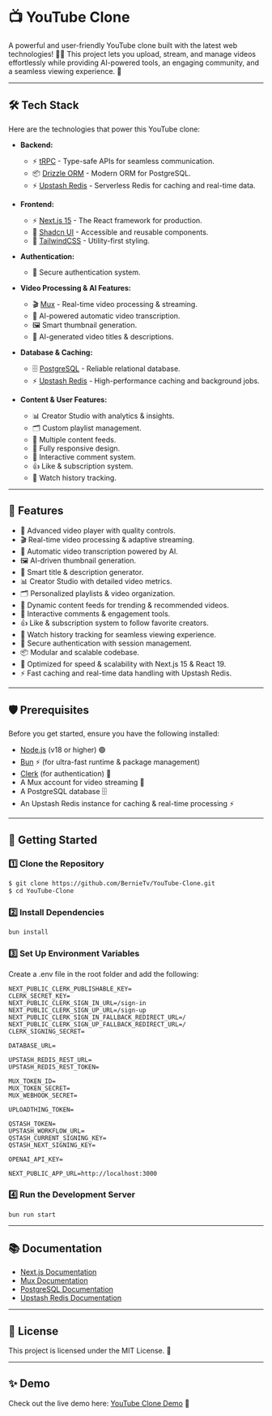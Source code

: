 # 📺 YouTube Clone

A powerful and user-friendly YouTube clone built with the latest web technologies! 🚀🎥 This project lets you upload, stream, and manage videos effortlessly while providing AI-powered tools, an engaging community, and a seamless viewing experience. 🌟

---

## 🛠️ Tech Stack

Here are the technologies that power this YouTube clone:

- **Backend:**

  - ⚡ [tRPC](https://trpc.io/) - Type-safe APIs for seamless communication.
  - 📦 [Drizzle ORM](https://orm.drizzle.team/) - Modern ORM for PostgreSQL.
  - ⚡ [Upstash Redis](https://upstash.com/) - Serverless Redis for caching and real-time data.

- **Frontend:**

  - ⚡ [Next.js 15](https://nextjs.org/) - The React framework for production.
  - 🎨 [Shadcn UI](https://ui.shadcn.dev/) - Accessible and reusable components.
  - 📏 [TailwindCSS](https://tailwindcss.com/) - Utility-first styling.

- **Authentication:**

  - 🔐 Secure authentication system.

- **Video Processing & AI Features:**

  - 🎬 [Mux](https://www.mux.com/) - Real-time video processing & streaming.
  - 📝 AI-powered automatic video transcription.
  - 🖼️ Smart thumbnail generation.
  - 🤖 AI-generated video titles & descriptions.

- **Database & Caching:**

  - 🗄️ [PostgreSQL](https://www.postgresql.org/) - Reliable relational database.
  - ⚡ [Upstash Redis](https://upstash.com/) - High-performance caching and background jobs.

- **Content & User Features:**
  - 📊 Creator Studio with analytics & insights.
  - 🗂️ Custom playlist management.
  - 🔄 Multiple content feeds.
  - 📱 Fully responsive design.
  - 💬 Interactive comment system.
  - 👍 Like & subscription system.
  - 🎯 Watch history tracking.

---

## 🌟 Features

- 🎥 Advanced video player with quality controls.
- 🎬 Real-time video processing & adaptive streaming.
- 📝 Automatic video transcription powered by AI.
- 🖼️ AI-driven thumbnail generation.
- 🤖 Smart title & description generator.
- 📊 Creator Studio with detailed video metrics.
- 🗂️ Personalized playlists & video organization.
- 🔄 Dynamic content feeds for trending & recommended videos.
- 💬 Interactive comments & engagement tools.
- 👍 Like & subscription system to follow favorite creators.
- 🎯 Watch history tracking for seamless viewing experience.
- 🔐 Secure authentication with session management.
- 📦 Modular and scalable codebase.
- 🚀 Optimized for speed & scalability with Next.js 15 & React 19.
- ⚡ Fast caching and real-time data handling with Upstash Redis.

---

## 🛡️ Prerequisites

Before you get started, ensure you have the following installed:

- [Node.js](https://nodejs.org/) (v18 or higher) 🟢
- [Bun](https://bun.sh/) ⚡ (for ultra-fast runtime & package management)
- [Clerk](https://clerk.dev/) (for authentication) 🔐
- A Mux account for video streaming 🎥
- A PostgreSQL database 🗄️
- An Upstash Redis instance for caching & real-time processing ⚡

---

## 🚀 Getting Started

### 1️⃣ Clone the Repository

```bash
$ git clone https://github.com/BernieTv/YouTube-Clone.git
$ cd YouTube-Clone
```

### 2️⃣ Install Dependencies

```bash
bun install
```

### 3️⃣ Set Up Environment Variables

Create a .env file in the root folder and add the following:

```env
NEXT_PUBLIC_CLERK_PUBLISHABLE_KEY=
CLERK_SECRET_KEY=
NEXT_PUBLIC_CLERK_SIGN_IN_URL=/sign-in
NEXT_PUBLIC_CLERK_SIGN_UP_URL=/sign-up
NEXT_PUBLIC_CLERK_SIGN_IN_FALLBACK_REDIRECT_URL=/
NEXT_PUBLIC_CLERK_SIGN_UP_FALLBACK_REDIRECT_URL=/
CLERK_SIGNING_SECRET=

DATABASE_URL=

UPSTASH_REDIS_REST_URL=
UPSTASH_REDIS_REST_TOKEN=

MUX_TOKEN_ID=
MUX_TOKEN_SECRET=
MUX_WEBHOOK_SECRET=

UPLOADTHING_TOKEN=

QSTASH_TOKEN=
UPSTASH_WORKFLOW_URL=
QSTASH_CURRENT_SIGNING_KEY=
QSTASH_NEXT_SIGNING_KEY=

OPENAI_API_KEY=

NEXT_PUBLIC_APP_URL=http://localhost:3000
```

### 4️⃣ Run the Development Server

```bash
bun run start
```

---

## 📚 Documentation

- [Next.js Documentation](https://nextjs.org/docs)
- [Mux Documentation](https://docs.mux.com/)
- [PostgreSQL Documentation](https://www.postgresql.org/docs/)
- [Upstash Redis Documentation](https://upstash.com/docs)

---

## 📄 License

This project is licensed under the MIT License. 📝

---

## ✨ Demo

Check out the live demo here: [YouTube Clone Demo](https://you-tube-clone-five-liart.vercel.app/) 🎥
